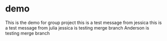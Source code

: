 # demo
This is the demo for group project
this is a test message from jessica
this is a test message from julia
jessica is testing merge branch
Anderson is testing merge branch
